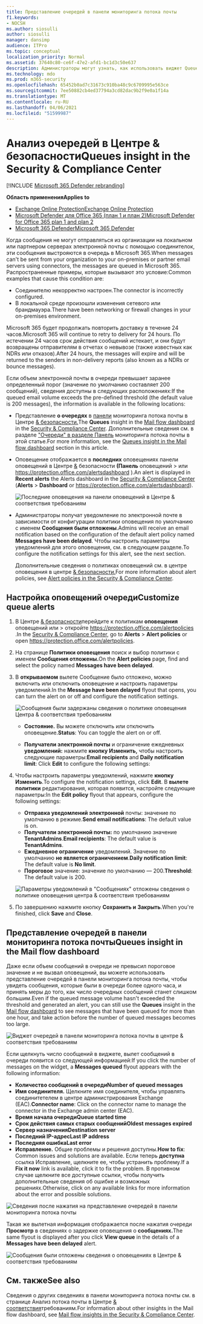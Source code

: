 ```yaml
---
title: Представление очередей в панели мониторинга потока почты
f1.keywords:
- NOCSH
ms.author: siosulli
author: siosulli
manager: dansimp
audience: ITPro
ms.topic: conceptual
localization_priority: Normal
ms.assetid: 37640c80-ce6f-47e2-afd1-bc1d3c50e637
description: Администраторы могут узнать, как использовать виджет Queues в панели мониторинга потока почты в Центре соответствия требованиям & безопасности для отслеживания неуспешного потока почты в локальной или партнерских организациях над исходящие соединители.
ms.technology: mdo
ms.prod: m365-security
ms.openlocfilehash: 65452b0ad7c31673c910ba48c9c6709995e563ce
ms.sourcegitcommit: 7ee50882cb4ed37794a3cd82dac9b2f9e0a1f14a
ms.translationtype: MT
ms.contentlocale: ru-RU
ms.lasthandoff: 04/06/2021
ms.locfileid: "51599987"
---
```

# <a name="queues-insight-in-the-security--compliance-center"></a><span data-ttu-id="ab727-103">Анализ очередей в Центре & безопасности</span><span class="sxs-lookup"><span data-stu-id="ab727-103">Queues insight in the Security & Compliance Center</span></span>

[!INCLUDE [Microsoft 365 Defender rebranding](../includes/microsoft-defender-for-office.md)]

<span data-ttu-id="ab727-104">**Область применения**</span><span class="sxs-lookup"><span data-stu-id="ab727-104">**Applies to**</span></span>
- [<span data-ttu-id="ab727-105">Exchange Online Protection</span><span class="sxs-lookup"><span data-stu-id="ab727-105">Exchange Online Protection</span></span>](exchange-online-protection-overview.md)
- [<span data-ttu-id="ab727-106">Microsoft Defender для Office 365 (план 1 и план 2)</span><span class="sxs-lookup"><span data-stu-id="ab727-106">Microsoft Defender for Office 365 plan 1 and plan 2</span></span>](defender-for-office-365.md)
- [<span data-ttu-id="ab727-107">Microsoft 365 Defender</span><span class="sxs-lookup"><span data-stu-id="ab727-107">Microsoft 365 Defender</span></span>](../defender/microsoft-365-defender.md)

<span data-ttu-id="ab727-108">Когда сообщения не могут отправляться из организации на локальном или партнером серверах электронной почты с помощью соединителок, эти сообщения выстрояются в очередь в Microsoft 365.</span><span class="sxs-lookup"><span data-stu-id="ab727-108">When messages can't be sent from your organization to your on-premises or partner email servers using connectors, the messages are queued in Microsoft 365.</span></span> <span data-ttu-id="ab727-109">Распространенные примеры, которые вызывают это условие:</span><span class="sxs-lookup"><span data-stu-id="ab727-109">Common examples that cause this condition are:</span></span>

- <span data-ttu-id="ab727-110">Соединителю некорректно настроен.</span><span class="sxs-lookup"><span data-stu-id="ab727-110">The connector is incorrectly configured.</span></span>
- <span data-ttu-id="ab727-111">В локальной среде произошли изменения сетевого или брандмауэра.</span><span class="sxs-lookup"><span data-stu-id="ab727-111">There have been networking or firewall changes in your on-premises environment.</span></span>

<span data-ttu-id="ab727-112">Microsoft 365 будет продолжать повторить доставку в течение 24 часов.</span><span class="sxs-lookup"><span data-stu-id="ab727-112">Microsoft 365 will continue to retry to delivery for 24 hours.</span></span> <span data-ttu-id="ab727-113">По истечении 24 часов срок действия сообщений истекает, и они будут возвращены отправителям в отчетах о невывозе (также известных как NDRs или отказов).</span><span class="sxs-lookup"><span data-stu-id="ab727-113">After 24 hours, the messages will expire and will be returned to the senders in non-delivery reports (also known as a NDRs or bounce messages).</span></span>

<span data-ttu-id="ab727-114">Если объем электронной почты в очереди превышает заранее определенный порог (значение по умолчанию составляет 200 сообщений), сведения доступны в следующих расположениях:</span><span class="sxs-lookup"><span data-stu-id="ab727-114">If the queued email volume exceeds the pre-defined threshold (the default value is 200 messages), the information is available in the following locations:</span></span>

- <span data-ttu-id="ab727-115">Представление **о очередях** в [панели](mail-flow-insights-v2.md) мониторинга потока почты в Центре [& безопасности.](https://protection.office.com)</span><span class="sxs-lookup"><span data-stu-id="ab727-115">The **Queues** insight in the [Mail flow dashboard](mail-flow-insights-v2.md) in the [Security & Compliance Center](https://protection.office.com).</span></span> <span data-ttu-id="ab727-116">Дополнительные сведения см. в разделе ["Очереди" в разделе Панель](#queues-insight-in-the-mail-flow-dashboard) мониторинга потока почты в этой статье.</span><span class="sxs-lookup"><span data-stu-id="ab727-116">For more information, see the [Queues insight in the Mail flow dashboard](#queues-insight-in-the-mail-flow-dashboard) section in this article.</span></span>

- <span data-ttu-id="ab727-117">Оповещение отображается в **последних** оповещениях панели оповещений в Центре [&](https://protection.office.com) безопасности **(Панель** оповещений \>  или <https://protection.office.com/alertsdashboard> ).</span><span class="sxs-lookup"><span data-stu-id="ab727-117">An alert is displayed in **Recent alerts** the Alerts dashboard in the [Security & Compliance Center](https://protection.office.com) (**Alerts** \> **Dashboard** or <https://protection.office.com/alertsdashboard>).</span></span>

  ![Последние оповещения на панели оповещений в Центре & соответствия требованиям](../../media/mfi-queued-messages-alert.png)

- <span data-ttu-id="ab727-119">Администраторы получат уведомление по электронной почте в зависимости от конфигурации политики оповещения по умолчанию с именем **Сообщения были отложены**.</span><span class="sxs-lookup"><span data-stu-id="ab727-119">Admins will receive an email notification based on the configuration of the default alert policy named **Messages have been delayed**.</span></span> <span data-ttu-id="ab727-120">Чтобы настроить параметры уведомлений для этого оповещения, см. в следующем разделе.</span><span class="sxs-lookup"><span data-stu-id="ab727-120">To configure the notification settings for this alert, see the next section.</span></span>

  <span data-ttu-id="ab727-121">Дополнительные сведения о политиках оповещений см. в центре оповещения в центре [& безопасности.](../../compliance/alert-policies.md)</span><span class="sxs-lookup"><span data-stu-id="ab727-121">For more information about alert policies, see [Alert policies in the Security & Compliance Center](../../compliance/alert-policies.md).</span></span>

## <a name="customize-queue-alerts"></a><span data-ttu-id="ab727-122">Настройка оповещений очереди</span><span class="sxs-lookup"><span data-stu-id="ab727-122">Customize queue alerts</span></span>

1. <span data-ttu-id="ab727-123">В Центре [& безопасности](https://protection.office.com)перейдите к политикам **оповещения** оповещений или \>  откройте <https://protection.office.com/alertpolicies> .</span><span class="sxs-lookup"><span data-stu-id="ab727-123">In the [Security & Compliance Center](https://protection.office.com), go to **Alerts** \> **Alert policies** or open <https://protection.office.com/alertpolicies>.</span></span>

2. <span data-ttu-id="ab727-124">На странице **Политики оповещения** поиск и выбор политики с именем **Сообщения отложены.**</span><span class="sxs-lookup"><span data-stu-id="ab727-124">On the **Alert policies** page, find and select the policy named **Messages have been delayed**.</span></span>

3. <span data-ttu-id="ab727-125">В **открываемом** вылете Сообщение было отложено, можно включить или отключить оповещение и настроить параметры уведомлений.</span><span class="sxs-lookup"><span data-stu-id="ab727-125">In the **Message have been delayed** flyout that opens, you can turn the alert on or off and configure the notification settings.</span></span>

   ![Сообщения были задержаны сведения о политике оповещения Центра & соответствия требованиям](../../media/mfi-queued-messages-alert-policy.png)

   - <span data-ttu-id="ab727-127">**Состояние.** Вы можете отключить или отключить оповещение.</span><span class="sxs-lookup"><span data-stu-id="ab727-127">**Status**: You can toggle the alert on or off.</span></span>

   - <span data-ttu-id="ab727-128">**Получатели электронной почты** и ограничение ежедневных **уведомлений:** нажмите **кнопку Изменить,** чтобы настроить следующие параметры:</span><span class="sxs-lookup"><span data-stu-id="ab727-128">**Email recipients** and **Daily notification limit**: Click **Edit** to configure the following settings:</span></span>

4. <span data-ttu-id="ab727-129">Чтобы настроить параметры уведомлений, нажмите **кнопку Изменить**.</span><span class="sxs-lookup"><span data-stu-id="ab727-129">To configure the notification settings, click **Edit**.</span></span> <span data-ttu-id="ab727-130">В **вылете политики** редактирования, которая появится, настройте следующие параметры:</span><span class="sxs-lookup"><span data-stu-id="ab727-130">In the **Edit policy** flyout that appears, configure the following settings:</span></span>

   - <span data-ttu-id="ab727-131">**Отправка уведомлений электронной** почты: значение по умолчанию в режиме.</span><span class="sxs-lookup"><span data-stu-id="ab727-131">**Send email notifications**: The default value is on.</span></span>
   - <span data-ttu-id="ab727-132">**Получатели электронной почты:** по умолчанию значение **TenantAdmins**.</span><span class="sxs-lookup"><span data-stu-id="ab727-132">**Email recipients**: The default value is **TenantAdmins**.</span></span>
   - <span data-ttu-id="ab727-133">**Ежедневное ограничение** уведомлений. Значение по умолчанию **не является ограничением**.</span><span class="sxs-lookup"><span data-stu-id="ab727-133">**Daily notification limit**: The default value is **No limit**.</span></span>
   - <span data-ttu-id="ab727-134">**Пороговое** значение: значение по умолчанию — 200.</span><span class="sxs-lookup"><span data-stu-id="ab727-134">**Threshold**: The default value is 200.</span></span>

   ![Параметры уведомлений в "Сообщениях" отложены сведения о политике оповещения центра & соответствия требованиям](../../media/mfi-queued-messages-alert-policy-notification-settings.png)

5. <span data-ttu-id="ab727-136">По завершению нажмите кнопку **Сохранить и** **Закрыть**.</span><span class="sxs-lookup"><span data-stu-id="ab727-136">When you're finished, click **Save** and **Close**.</span></span>

## <a name="queues-insight-in-the-mail-flow-dashboard"></a><span data-ttu-id="ab727-137">Представление очередей в панели мониторинга потока почты</span><span class="sxs-lookup"><span data-stu-id="ab727-137">Queues insight in the Mail flow dashboard</span></span>

<span data-ttu-id="ab727-138">Даже если объем сообщений в очереди не превысил пороговое значение и  не вызвал [](mail-flow-insights-v2.md) оповещений, вы можете использовать представление очередей в панели мониторинга потока почты, чтобы увидеть сообщения, которые были в очереди более одного часа, и принять меры до того, как число очередных сообщений станет слишком большим.</span><span class="sxs-lookup"><span data-stu-id="ab727-138">Even if the queued message volume hasn't exceeded the threshold and generated an alert, you can still use the **Queues** insight in the [Mail flow dashboard](mail-flow-insights-v2.md) to see messages that have been queued for more than one hour, and take action before the number of queued messages becomes too large.</span></span>

![Виджет очередей в панели мониторинга потока почты в центре & соответствия требованиям](../../media/mfi-queues-widget.png)

<span data-ttu-id="ab727-140">Если щелкнуть число сообщений в  виджете, вылет сообщений в очереди появится со следующей информацией:</span><span class="sxs-lookup"><span data-stu-id="ab727-140">If you click the number of messages on the widget, a **Messages queued** flyout appears with the following information:</span></span>

- <span data-ttu-id="ab727-141">**Количество сообщений в очереди**</span><span class="sxs-lookup"><span data-stu-id="ab727-141">**Number of queued messages**</span></span>
- <span data-ttu-id="ab727-142">**Имя соединителя.** Щелкните имя соединителя, чтобы управлять соединитетелем в центре администрирования Exchange (EAC).</span><span class="sxs-lookup"><span data-stu-id="ab727-142">**Connector name**: Click on the connector name to manage the connector in the Exchange admin center (EAC).</span></span>
- <span data-ttu-id="ab727-143">**Время начала очереди**</span><span class="sxs-lookup"><span data-stu-id="ab727-143">**Queue started time**</span></span>
- <span data-ttu-id="ab727-144">**Срок действия самых старых сообщений**</span><span class="sxs-lookup"><span data-stu-id="ab727-144">**Oldest messages expired**</span></span>
- <span data-ttu-id="ab727-145">**Сервер назначения**</span><span class="sxs-lookup"><span data-stu-id="ab727-145">**Destination server**</span></span>
- <span data-ttu-id="ab727-146">**Последний IP-адрес**</span><span class="sxs-lookup"><span data-stu-id="ab727-146">**Last IP address**</span></span>
- <span data-ttu-id="ab727-147">**Последняя ошибка**</span><span class="sxs-lookup"><span data-stu-id="ab727-147">**Last error**</span></span>
- <span data-ttu-id="ab727-148">**Исправление.** Общие проблемы и решения доступны.</span><span class="sxs-lookup"><span data-stu-id="ab727-148">**How to fix**: Common issues and solutions are available.</span></span> <span data-ttu-id="ab727-149">Если теперь **доступна** ссылка Исправление, щелкните ее, чтобы устранить проблему.</span><span class="sxs-lookup"><span data-stu-id="ab727-149">If a **Fix it now** link is available, click it to fix the problem.</span></span> <span data-ttu-id="ab727-150">В противном случае щелкните все доступные ссылки, чтобы получить дополнительные сведения об ошибке и возможных решениях.</span><span class="sxs-lookup"><span data-stu-id="ab727-150">Otherwise, click on any available links for more information about the error and possible solutions.</span></span>

![Сведения после нажатия на представление очередей в панели мониторинга потока почты](../../media/mfi-queues-details.png)

<span data-ttu-id="ab727-152">Такая же вылетная информация отображается после нажатия очереди **Просмотр** в сведениях о задержке оповещения о **сообщениях.**</span><span class="sxs-lookup"><span data-stu-id="ab727-152">The same flyout is displayed after you click **View queue** in the details of a **Messages have been delayed** alert.</span></span>

![Сообщения были отложены сведения о оповещениях в Центре & соответствия требованиям](../../media/mfi-queued-messages-alert-details.png)

## <a name="see-also"></a><span data-ttu-id="ab727-154">См. также</span><span class="sxs-lookup"><span data-stu-id="ab727-154">See also</span></span>

<span data-ttu-id="ab727-155">Сведения о других сведениях в панели мониторинга потока почты см. в странице Анализ потока почты в Центре [& соответствия](mail-flow-insights-v2.md)требованиям.</span><span class="sxs-lookup"><span data-stu-id="ab727-155">For information about other insights in the Mail flow dashboard, see [Mail flow insights in the Security & Compliance Center](mail-flow-insights-v2.md).</span></span>
